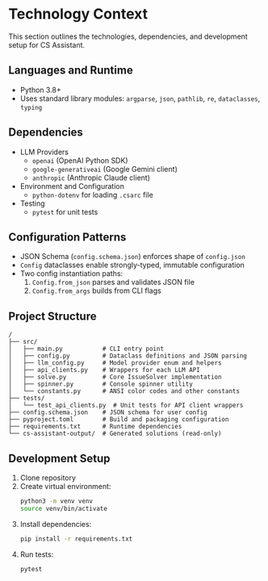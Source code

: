 # Technology Context

This section outlines the technologies, dependencies, and development setup for CS Assistant.

## Languages and Runtime
- Python 3.8+  
- Uses standard library modules: `argparse`, `json`, `pathlib`, `re`, `dataclasses`, `typing`

## Dependencies
- LLM Providers
  - `openai` (OpenAI Python SDK)  
  - `google-generativeai` (Google Gemini client)  
  - `anthropic` (Anthropic Claude client)  
- Environment and Configuration  
  - `python-dotenv` for loading `.csarc` file  
- Testing  
  - `pytest` for unit tests  

## Configuration Patterns
- JSON Schema (`config.schema.json`) enforces shape of `config.json`  
- `Config` dataclasses enable strongly-typed, immutable configuration  
- Two config instantiation paths:
  1. `Config.from_json` parses and validates JSON file  
  2. `Config.from_args` builds from CLI flags

## Project Structure
```
/
├── src/
│   ├── main.py           # CLI entry point
│   ├── config.py         # Dataclass definitions and JSON parsing
│   ├── llm_config.py     # Model provider enum and helpers
│   ├── api_clients.py    # Wrappers for each LLM API
│   ├── solve.py          # Core IssueSolver implementation
│   ├── spinner.py        # Console spinner utility
│   └── constants.py      # ANSI color codes and other constants
├── tests/
│   └── test_api_clients.py  # Unit tests for API client wrappers
├── config.schema.json    # JSON schema for user config
├── pyproject.toml        # Build and packaging configuration
├── requirements.txt      # Runtime dependencies
└── cs-assistant-output/  # Generated solutions (read-only)
```

## Development Setup
1. Clone repository  
2. Create virtual environment:
   ```bash
   python3 -m venv venv
   source venv/bin/activate
   ```
3. Install dependencies:
   ```bash
   pip install -r requirements.txt
   ```
4. Run tests:
   ```bash
   pytest
